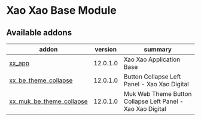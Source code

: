 Xao Xao Base Module
===================

Available addons
----------------
addon | version | summary
--- | --- | ---
[xx_app](xx_app/) | 12.0.1.0 | Xao Xao Application Base
[xx_be_theme_collapse](xx_be_theme_collapse/) | 12.0.1.0 | Button Collapse Left Panel - Xao Xao Digital
[xx_muk_be_theme_collapse](xx_muk_be_theme_collapse/) | 12.0.1.0 | Muk Web Theme Button Collapse Left Panel - Xao Xao Digital

